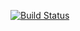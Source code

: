 [![Build Status](https://travis-ci.org/dmkskn/polka_curses.svg?branch=master)](https://travis-ci.org/dmkskn/polka_curses)